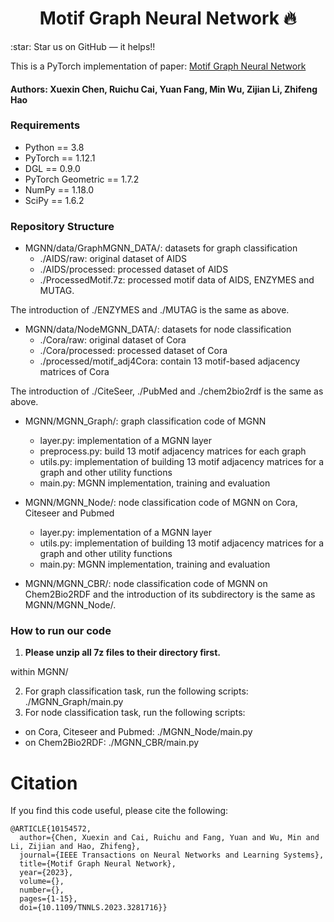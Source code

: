 <h1 align="center">
Motif Graph Neural Network 🔥
</h1>
:star: Star us on GitHub — it helps!!

This is a PyTorch implementation of paper: [Motif Graph Neural Network](https://arxiv.org/pdf/2112.14900.pdf)
#### Authors: Xuexin Chen, Ruichu Cai, Yuan Fang, Min Wu, Zijian Li, Zhifeng Hao

### Requirements
- Python == 3.8
- PyTorch == 1.12.1
- DGL == 0.9.0
- PyTorch Geometric == 1.7.2
- NumPy == 1.18.0
- SciPy == 1.6.2

### Repository Structure
- MGNN/data/GraphMGNN_DATA/: datasets for graph classification
  - ./AIDS/raw: original dataset of AIDS
  - ./AIDS/processed: processed dataset of AIDS
  - ./ProcessedMotif.7z: processed motif data of AIDS, ENZYMES and MUTAG.

The introduction of ./ENZYMES and ./MUTAG is the same as above.

- MGNN/data/NodeMGNN_DATA/: datasets for node classification
  - ./Cora/raw: original dataset of Cora
  - ./Cora/processed: processed dataset of Cora
  - ./processed/motif_adj4Cora: contain 13 motif-based adjacency matrices of Cora

The introduction of ./CiteSeer, ./PubMed and ./chem2bio2rdf is the same as above.

- MGNN/MGNN_Graph/: graph classification code of MGNN
  - layer.py: implementation of a MGNN layer
  - preprocess.py: build 13 motif adjacency matrices for each graph
  - utils.py: implementation of building 13 motif adjacency matrices for a graph and other utility functions
  - main.py: MGNN implementation, training and evaluation

- MGNN/MGNN_Node/: node classification code of MGNN on Cora, Citeseer and Pubmed
  - layer.py: implementation of a MGNN layer
  - utils.py: implementation of building 13 motif adjacency matrices for a graph and other utility functions
  - main.py:  MGNN implementation, training and evaluation
 
- MGNN/MGNN_CBR/: node classification code of MGNN on Chem2Bio2RDF and the introduction of its subdirectory is the same as MGNN/MGNN_Node/.

### How to run our code
1. **Please unzip all 7z files to their directory first.**

within MGNN/

2. For graph classification task, run the following scripts: ./MGNN_Graph/main.py 
3. For node classification task, run the following scripts:
- on Cora, Citeseer and Pubmed: ./MGNN_Node/main.py 
- on Chem2Bio2RDF: ./MGNN_CBR/main.py

# Citation
If you find this code useful, please cite the following:
```
@ARTICLE{10154572,
  author={Chen, Xuexin and Cai, Ruichu and Fang, Yuan and Wu, Min and Li, Zijian and Hao, Zhifeng},
  journal={IEEE Transactions on Neural Networks and Learning Systems}, 
  title={Motif Graph Neural Network}, 
  year={2023},
  volume={},
  number={},
  pages={1-15},
  doi={10.1109/TNNLS.2023.3281716}}
```

